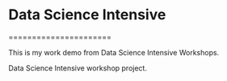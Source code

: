 # Data Science Intensive
======================

This is my work demo from Data Science Intensive Workshops.

Data Science Intensive workshop project.



